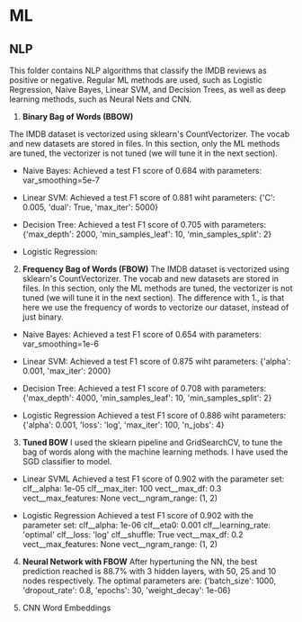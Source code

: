 # ML

## NLP

This folder contains NLP algorithms that classify the IMDB reviews as positive or negative. Regular ML methods are used, such as Logistic Regression, Naive Bayes, Linear SVM, and Decision Trees, as well as deep learning methods, such as Neural Nets and CNN.

1. **Binary Bag of Words (BBOW)**

The IMDB dataset is vectorized using sklearn's CountVectorizer. The vocab and new datasets are stored in files. In this section, only the ML methods are tuned, the vectorizer is not tuned (we will tune it in the next section).

- Naive Bayes:
Achieved a test F1 score of 0.684 with parameters: var_smoothing=5e-7 

- Linear SVM:
Achieved a test F1 score of 0.881 wiht parameters: {'C': 0.005, 'dual': True, 'max_iter': 5000}

- Decision Tree:
Achieved a test F1 score of 0.705 with parameters: {'max_depth': 2000, 'min_samples_leaf': 10, 'min_samples_split': 2}

- Logistic Regression:



2. **Frequency Bag of Words (FBOW)**
The IMDB dataset is vectorized using sklearn's CountVectorizer. The vocab and new datasets are stored in files. In this section, only the ML methods are tuned, the vectorizer is not tuned (we will tune it in the next section).
The difference with 1., is that here we use the frequency of words to vectorize our dataset, instead of just binary.

- Naive Bayes:
Achieved a test F1 score of 0.654 with parameters: var_smoothing=1e-6

- Linear SVM:
Achieved a test F1 score of 0.875 wiht parameters: {'alpha': 0.001, 'max_iter': 2000}

- Decision Tree:
Achieved a test F1 score of 0.708 with parameters: {'max_depth': 4000, 'min_samples_leaf': 10, 'min_samples_split': 2}

- Logistic Regression
Achieved a test F1 score of 0.886 wiht parameters: {'alpha': 0.001, 'loss': 'log', 'max_iter': 100, 'n_jobs': 4}


3. **Tuned BOW**
I used the sklearn pipeline and GridSearchCV, to tune the bag of words along with the machine learning methods. I have used the SGD classifier to model.

- Linear SVML
Achieved a test F1 score of 0.902 with the parameter set:
	clf__alpha: 1e-05
	clf__max_iter: 100
	vect__max_df: 0.3
	vect__max_features: None
	vect__ngram_range: (1, 2)

- Logistic Regression
Achieved a test F1 score of 0.902 with the parameter set:
	clf__alpha: 1e-06
	clf__eta0: 0.001
	clf__learning_rate: 'optimal'
	clf__loss: 'log'
	clf__shuffle: True
	vect__max_df: 0.2
	vect__max_features: None
	vect__ngram_range: (1, 2)


4. **Neural Network with FBOW**
After hypertuning the NN, the best prediction reached is 88.7% with 3 hidden layers, with 50, 25 and 10 nodes respectively.
The optimal parameters are: {'batch_size': 1000, 'dropout_rate': 0.8, 'epochs': 30, 'weight_decay': 1e-06}



5. CNN Word Embeddings
